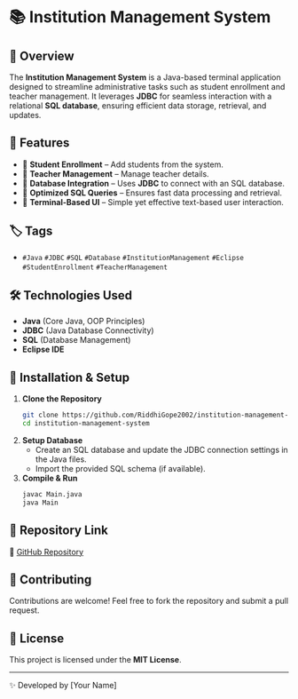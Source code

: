 # 📚 Institution Management System

## 📝 Overview
The **Institution Management System** is a Java-based terminal application designed to streamline administrative tasks such as student enrollment and teacher management. It leverages **JDBC** for seamless interaction with a relational **SQL database**, ensuring efficient data storage, retrieval, and updates.

## 🚀 Features
- 📌 **Student Enrollment** – Add students from the system.
- 📌 **Teacher Management** – Manage teacher details.
- 📌 **Database Integration** – Uses **JDBC** to connect with an SQL database.
- 📌 **Optimized SQL Queries** – Ensures fast data processing and retrieval.
- 📌 **Terminal-Based UI** – Simple yet effective text-based user interaction.

## 🏷️ Tags
- `#Java` `#JDBC` `#SQL` `#Database` `#InstitutionManagement` `#Eclipse` `#StudentEnrollment` `#TeacherManagement`

## 🛠️ Technologies Used
- **Java** (Core Java, OOP Principles)
- **JDBC** (Java Database Connectivity)
- **SQL** (Database Management)
- **Eclipse IDE**



## 📂 Installation & Setup
1. **Clone the Repository**
   ```sh
   git clone https://github.com/RiddhiGope2002/institution-management-system.git
   cd institution-management-system
   ```
2. **Setup Database**
   - Create an SQL database and update the JDBC connection settings in the Java files.
   - Import the provided SQL schema (if available).
3. **Compile & Run**
   ```sh
   javac Main.java
   java Main
   ```

## 🔗 Repository Link
🔗 [GitHub Repository](https://github.com/RiddhiGope2002/institution-management-system)

## 🤝 Contributing
Contributions are welcome! Feel free to fork the repository and submit a pull request.

## 📜 License
This project is licensed under the **MIT License**.

---
✨ Developed by [Your Name]

